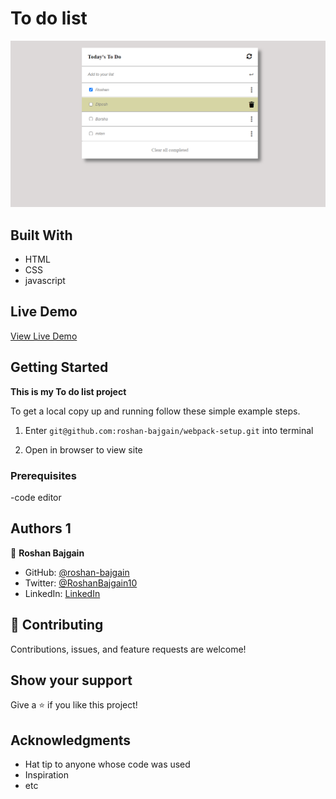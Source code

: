 # To do list

![screenshot](./image.png)

## Built With

- HTML
- CSS
- javascript

## Live Demo

[View Live Demo](https://roshan-bajgain.github.io/webpack-setup/)

## Getting Started

**This is my  To do list project**


To get a local copy up and running follow these simple example steps.
1) Enter `git@github.com:roshan-bajgain/webpack-setup.git` into terminal

2) Open in browser to view site


### Prerequisites
-code editor


## Authors 1

👤 **Roshan Bajgain**

- GitHub: [@roshan-bajgain](https://github.com/roshan-bajgain)
- Twitter: [@RoshanBajgain10](https://twitter.com/RoshanBajgain10)
- LinkedIn: [LinkedIn](https://www.linkedin.com/in/roshan-bazgain/)


## 🤝 Contributing

Contributions, issues, and feature requests are welcome!

## Show your support

Give a ⭐️ if you like this project!

## Acknowledgments

- Hat tip to anyone whose code was used
- Inspiration
- etc
